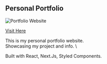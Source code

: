## Personal Portfolio

![Portfolio Website](https://i.ibb.co/9hpL9Qn/portfolio.png)

[Visit Here](https://daniel-aziz.github.io/)

This is my personal portfolio website. \
Showcasing my project and info. \

Built with React, Next.Js, Styled Components.
